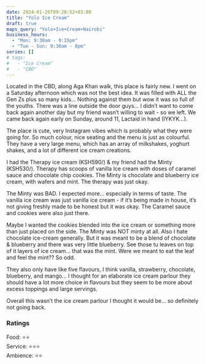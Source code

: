 ```yaml
---
date: 2024-01-26T09:28:52+03:00
title: "Yolo Ice Cream"
draft: true
maps_query: "Yolo+Ice+Cream+Nairobi"
business_hours:
  - "Mon: 9:30am - 9:15pm"
  - "Tue - Sun: 9:30am - 8pm"
series: []
# tags:
#   - "Ice Cream"
#   - "CBD"
---
```


Located in the CBD, along Aga Khan walk, this place is fairly new. I went on a Saturday afternoon which was not the best idea. It was filled with ALL the Gen Zs plus so many kids… Nothing against them but wow it was so full of the youths. There was a line outside the door guys… I didn’t want to come back again another day but my friend wasn’t willing to wait - so we left. We came back again early on Sunday, around 11, Lactaid in hand (IYKYK…).

The place is cute, very Instagram vibes which is probably what they were going for. So much colour, nice seating and the menu is just as colourful. They have a very large menu, which has an array of milkshakes, yoghurt shakes, and a lot of different ice cream creations.

I had the Therapy ice cream (KSH590/) & my friend had the Minty (KSH530/). Therapy has scoops of vanilla Ice cream with doses of caramel sauce and chocolate chip cookies. The Minty is chocolate and blueberry ice cream, with wafers and mint. The therapy was just okay.

The Minty was BAD. I expected more… especially in terms of taste. The vanilla ice cream was just vanilla ice cream - if it’s being made in house, it’s not giving freshly made to be honest but it was okay. The Caramel sauce and cookies were also just there.

Maybe I wanted the cookies blended into the ice cream or something more than just placed on the side. The Minty was NOT minty at all. Also I hate chocolate ice-cream generally. But it was meant to be a blend of chocolate & blueberry and there was very little blueberry. See those tu leaves on top of it layers of ice cream… that was the mint. Were we meant to eat the leaf and feel the mint?? So odd.

They also only have like five flavours, I think vanilla, strawberry, chocolate, blueberry, and mango... I thought for an elaborate ice cream parlour they should have a lot more choice in flavours but they seem to be more about excess toppings and large servings.

Overall this wasn’t the ice cream parlour I thought it would be… so definitely not going back.

### Ratings

Food: ⭐️⭐️<br>
Service: ⭐️⭐️⭐️<br>
Ambience: ⭐️⭐️<br>

